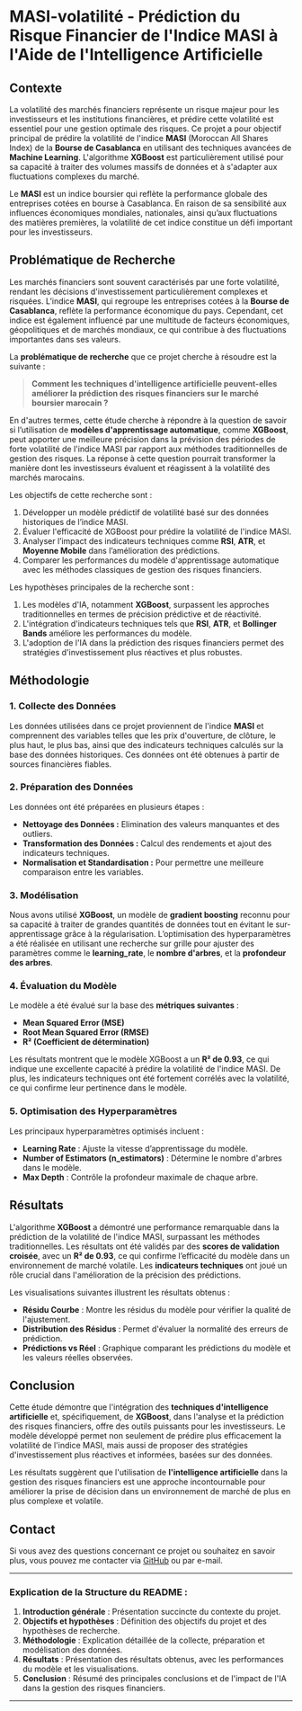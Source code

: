 # MASI-volatilité - Prédiction du Risque Financier de l'Indice MASI à l'Aide de l'Intelligence Artificielle

## Contexte

La volatilité des marchés financiers représente un risque majeur pour les investisseurs et les institutions financières, et prédire cette volatilité est essentiel pour une gestion optimale des risques. Ce projet a pour objectif principal de prédire la volatilité de l'indice **MASI** (Moroccan All Shares Index) de la **Bourse de Casablanca** en utilisant des techniques avancées de **Machine Learning**. L'algorithme **XGBoost** est particulièrement utilisé pour sa capacité à traiter des volumes massifs de données et à s'adapter aux fluctuations complexes du marché.

Le **MASI** est un indice boursier qui reflète la performance globale des entreprises cotées en bourse à Casablanca. En raison de sa sensibilité aux influences économiques mondiales, nationales, ainsi qu’aux fluctuations des matières premières, la volatilité de cet indice constitue un défi important pour les investisseurs.

## Problématique de Recherche

Les marchés financiers sont souvent caractérisés par une forte volatilité, rendant les décisions d'investissement particulièrement complexes et risquées. L’indice **MASI**, qui regroupe les entreprises cotées à la **Bourse de Casablanca**, reflète la performance économique du pays. Cependant, cet indice est également influencé par une multitude de facteurs économiques, géopolitiques et de marchés mondiaux, ce qui contribue à des fluctuations importantes dans ses valeurs.

La **problématique de recherche** que ce projet cherche à résoudre est la suivante :
> **Comment les techniques d'intelligence artificielle peuvent-elles améliorer la prédiction des risques financiers sur le marché boursier marocain ?**

En d'autres termes, cette étude cherche à répondre à la question de savoir si l’utilisation de **modèles d'apprentissage automatique**, comme **XGBoost**, peut apporter une meilleure précision dans la prévision des périodes de forte volatilité de l'indice MASI par rapport aux méthodes traditionnelles de gestion des risques. La réponse à cette question pourrait transformer la manière dont les investisseurs évaluent et réagissent à la volatilité des marchés marocains.

Les objectifs de cette recherche sont :
1. Développer un modèle prédictif de volatilité basé sur des données historiques de l’indice MASI.
2. Évaluer l'efficacité de XGBoost pour prédire la volatilité de l'indice MASI.
3. Analyser l’impact des indicateurs techniques comme **RSI**, **ATR**, et **Moyenne Mobile** dans l’amélioration des prédictions.
4. Comparer les performances du modèle d'apprentissage automatique avec les méthodes classiques de gestion des risques financiers.


Les hypothèses principales de la recherche sont :
1. Les modèles d'IA, notamment **XGBoost**, surpassent les approches traditionnelles en termes de précision prédictive et de réactivité.
2. L'intégration d'indicateurs techniques tels que **RSI**, **ATR**, et **Bollinger Bands** améliore les performances du modèle.
3. L'adoption de l'IA dans la prédiction des risques financiers permet des stratégies d'investissement plus réactives et plus robustes.


## Méthodologie

### 1. **Collecte des Données**

Les données utilisées dans ce projet proviennent de l'indice **MASI** et comprennent des variables telles que les prix d'ouverture, de clôture, le plus haut, le plus bas, ainsi que des indicateurs techniques calculés sur la base des données historiques. Ces données ont été obtenues à partir de sources financières fiables.

### 2. **Préparation des Données**

Les données ont été préparées en plusieurs étapes :
- **Nettoyage des Données :** Elimination des valeurs manquantes et des outliers.
- **Transformation des Données :** Calcul des rendements et ajout des indicateurs techniques.
- **Normalisation et Standardisation :** Pour permettre une meilleure comparaison entre les variables.

### 3. **Modélisation**

Nous avons utilisé **XGBoost**, un modèle de **gradient boosting** reconnu pour sa capacité à traiter de grandes quantités de données tout en évitant le sur-apprentissage grâce à la régularisation. L’optimisation des hyperparamètres a été réalisée en utilisant une recherche sur grille pour ajuster des paramètres comme le **learning_rate**, le **nombre d'arbres**, et la **profondeur des arbres**.

### 4. **Évaluation du Modèle**

Le modèle a été évalué sur la base des **métriques suivantes** :
- **Mean Squared Error (MSE)**
- **Root Mean Squared Error (RMSE)**
- **R² (Coefficient de détermination)**

Les résultats montrent que le modèle XGBoost a un **R² de 0.93**, ce qui indique une excellente capacité à prédire la volatilité de l'indice MASI. De plus, les indicateurs techniques ont été fortement corrélés avec la volatilité, ce qui confirme leur pertinence dans le modèle.

### 5. **Optimisation des Hyperparamètres**

Les principaux hyperparamètres optimisés incluent :
- **Learning Rate** : Ajuste la vitesse d’apprentissage du modèle.
- **Number of Estimators (n_estimators)** : Détermine le nombre d'arbres dans le modèle.
- **Max Depth** : Contrôle la profondeur maximale de chaque arbre.

## Résultats

L'algorithme **XGBoost** a démontré une performance remarquable dans la prédiction de la volatilité de l'indice MASI, surpassant les méthodes traditionnelles. Les résultats ont été validés par des **scores de validation croisée**, avec un **R² de 0.93**, ce qui confirme l’efficacité du modèle dans un environnement de marché volatile. Les **indicateurs techniques** ont joué un rôle crucial dans l'amélioration de la précision des prédictions.

Les visualisations suivantes illustrent les résultats obtenus :
- **Résidu Courbe** : Montre les résidus du modèle pour vérifier la qualité de l'ajustement.
- **Distribution des Résidus** : Permet d'évaluer la normalité des erreurs de prédiction.
- **Prédictions vs Réel** : Graphique comparant les prédictions du modèle et les valeurs réelles observées.

## Conclusion

Cette étude démontre que l'intégration des **techniques d'intelligence artificielle** et, spécifiquement, de **XGBoost**, dans l'analyse et la prédiction des risques financiers, offre des outils puissants pour les investisseurs. Le modèle développé permet non seulement de prédire plus efficacement la volatilité de l'indice MASI, mais aussi de proposer des stratégies d'investissement plus réactives et informées, basées sur des données.

Les résultats suggèrent que l'utilisation de **l'intelligence artificielle** dans la gestion des risques financiers est une approche incontournable pour améliorer la prise de décision dans un environnement de marché de plus en plus complexe et volatile.

## Contact

Si vous avez des questions concernant ce projet ou souhaitez en savoir plus, vous pouvez me contacter via [GitHub](https://github.com/Aymane1904) ou par e-mail.

---

### **Explication de la Structure du README :**
1. **Introduction générale** : Présentation succincte du contexte du projet.
2. **Objectifs et hypothèses** : Définition des objectifs du projet et des hypothèses de recherche.
3. **Méthodologie** : Explication détaillée de la collecte, préparation et modélisation des données.
4. **Résultats** : Présentation des résultats obtenus, avec les performances du modèle et les visualisations.
5. **Conclusion** : Résumé des principales conclusions et de l'impact de l'IA dans la gestion des risques financiers.

---

